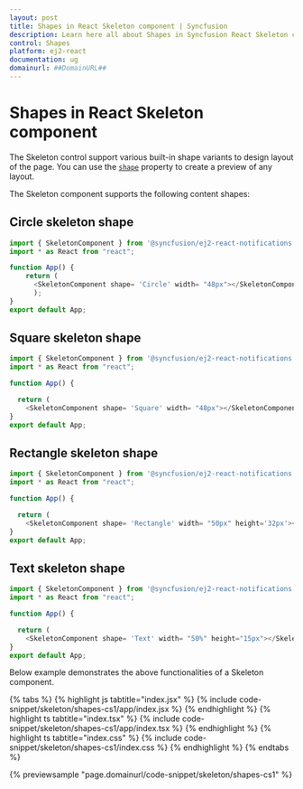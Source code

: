 ```yaml
---
layout: post
title: Shapes in React Skeleton component | Syncfusion
description: Learn here all about Shapes in Syncfusion React Skeleton component of Syncfusion Essential JS 2 and more.
control: Shapes 
platform: ej2-react
documentation: ug
domainurl: ##DomainURL##
---
```


# Shapes in React Skeleton component

The Skeleton control support various built-in shape variants to design layout of the page. You can use the [`shape`](https://ej2.syncfusion.com/react/documentation/api/skeleton/#shape) property to create a preview of any layout.

The Skeleton component supports the following content shapes:

## Circle skeleton shape

```ts
import { SkeletonComponent } from '@syncfusion/ej2-react-notifications';
import * as React from "react";

function App() {
    return (
      <SkeletonComponent shape= 'Circle' width= "48px"></SkeletonComponent>
      );
}
export default App;
```

## Square skeleton shape

```ts
import { SkeletonComponent } from '@syncfusion/ej2-react-notifications';
import * as React from "react";

function App() {

  return (
    <SkeletonComponent shape= 'Square' width= "48px"></SkeletonComponent>);
}
export default App;
```

## Rectangle skeleton shape

```ts
import { SkeletonComponent } from '@syncfusion/ej2-react-notifications';
import * as React from "react";

function App() {

  return (
    <SkeletonComponent shape= 'Rectangle' width= "50px" height='32px'></SkeletonComponent>);
}
export default App;
```

## Text skeleton shape

```ts
import { SkeletonComponent } from '@syncfusion/ej2-react-notifications';
import * as React from "react";

function App() {

  return (
    <SkeletonComponent shape= 'Text' width= "50%" height="15px"></SkeletonComponent>);
}
export default App;
```

Below example demonstrates the above functionalities of a Skeleton component.

{% tabs %}
{% highlight js tabtitle="index.jsx" %}
{% include code-snippet/skeleton/shapes-cs1/app/index.jsx %}
{% endhighlight %}
{% highlight ts tabtitle="index.tsx" %}
{% include code-snippet/skeleton/shapes-cs1/app/index.tsx %}
{% endhighlight %}
{% highlight ts tabtitle="index.css" %}
{% include code-snippet/skeleton/shapes-cs1/index.css %}
{% endhighlight %}
{% endtabs %}

 {% previewsample "page.domainurl/code-snippet/skeleton/shapes-cs1" %}